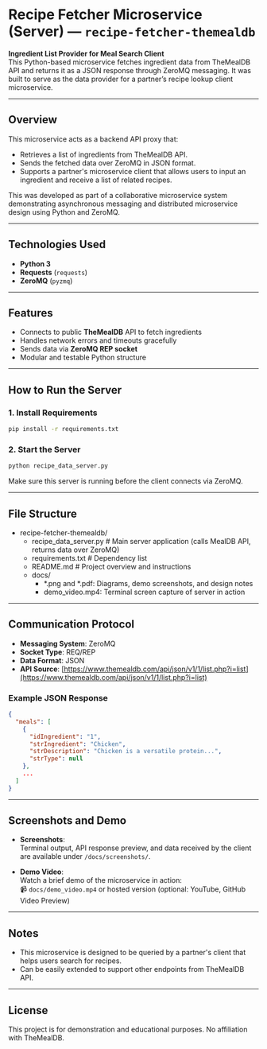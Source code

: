 # Recipe Fetcher Microservice (Server) — `recipe-fetcher-themealdb`

**Ingredient List Provider for Meal Search Client**  
This Python-based microservice fetches ingredient data from TheMealDB API and returns it as a JSON response through ZeroMQ messaging. It was built to serve as the data provider for a partner’s recipe lookup client microservice.

---

## Overview

This microservice acts as a backend API proxy that:

- Retrieves a list of ingredients from TheMealDB API.
- Sends the fetched data over ZeroMQ in JSON format.
- Supports a partner's microservice client that allows users to input an ingredient and receive a list of related recipes.

This was developed as part of a collaborative microservice system demonstrating asynchronous messaging and distributed microservice design using Python and ZeroMQ.

---

## Technologies Used

- **Python 3**
- **Requests** (`requests`)
- **ZeroMQ** (`pyzmq`)

---

## Features

- Connects to public **TheMealDB** API to fetch ingredients
- Handles network errors and timeouts gracefully
- Sends data via **ZeroMQ REP socket**
- Modular and testable Python structure

---

## How to Run the Server

### 1. Install Requirements

```bash
pip install -r requirements.txt
```

### 2. Start the Server

```bash
python recipe_data_server.py
```

Make sure this server is running before the client connects via ZeroMQ.

---

## File Structure

- recipe-fetcher-themealdb/
  - recipe_data_server.py     # Main server application (calls MealDB API, returns data over ZeroMQ)
  - requirements.txt          # Dependency list
  - README.md                 # Project overview and instructions
  - docs/
    - *.png and *.pdf: Diagrams, demo screenshots, and design notes
    - demo_video.mp4: Terminal screen capture of server in action

---

## Communication Protocol

- **Messaging System**: ZeroMQ
- **Socket Type**: REQ/REP
- **Data Format**: JSON
- **API Source**: [https://www.themealdb.com/api/json/v1/1/list.php?i=list](https://www.themealdb.com/api/json/v1/1/list.php?i=list)

### Example JSON Response

```json
{
  "meals": [
    {
      "idIngredient": "1",
      "strIngredient": "Chicken",
      "strDescription": "Chicken is a versatile protein...",
      "strType": null
    },
    ...
  ]
}
```

---

## Screenshots and Demo

- **Screenshots**:  
  Terminal output, API response preview, and data received by the client are available under `/docs/screenshots/`.

- **Demo Video**:  
  Watch a brief demo of the microservice in action:  
  📹 `docs/demo_video.mp4` or hosted version (optional: YouTube, GitHub Video Preview)

---

## Notes

- This microservice is designed to be queried by a partner's client that helps users search for recipes.
- Can be easily extended to support other endpoints from TheMealDB API.

---

## License

This project is for demonstration and educational purposes. No affiliation with TheMealDB.
